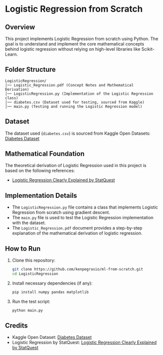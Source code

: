 # Logistic Regression from Scratch

## Overview
This project implements Logistic Regression from scratch using Python. The goal is to understand and implement the core mathematical concepts behind logistic regression without relying on high-level libraries like Scikit-Learn.

## Folder Structure
```
LogisticRegression/
│── Logistic_Regression.pdf (Concept Notes and Mathematical Derivation)
│── LogisticRegression.py (Implementation of the Logistic Regression class)
│── diabetes.csv (Dataset used for testing, sourced from Kaggle)
│── main.py (Testing and running the Logistic Regression model)
```

## Dataset
The dataset used (`diabetes.csv`) is sourced from Kaggle Open Datasets:
[Diabetes Dataset](https://www.kaggle.com/datasets/akshaydattatraykhare/diabetes-dataset)

## Mathematical Foundation
The theoretical derivation of Logistic Regression used in this project is based on the following references:
- [Logistic Regression Clearly Explained by StatQuest](https://www.youtube.com/playlist?list=PLblh5JKOoLUKxzEP5HA2d-Li7IJkHfXSe)

## Implementation Details
- The `LogisticRegression.py` file contains a class that implements Logistic Regression from scratch using gradient descent.
- The `main.py` file is used to test the Logistic Regression implementation with the dataset.
- The `Logistic_Regression.pdf` document provides a step-by-step explanation of the mathematical derivation of logistic regression.

## How to Run
1. Clone this repository:
   ```sh
   git clone https://github.com/kenpegrasio/ml-from-scratch.git
   cd LogisticRegression
   ```
2. Install necessary dependencies (if any):
   ```sh
   pip install numpy pandas matplotlib
   ```
3. Run the test script:
   ```sh
   python main.py
   ```

## Credits
- Kaggle Open Dataset: [Diabetes Dataset](https://www.kaggle.com/datasets/akshaydattatraykhare/diabetes-dataset)
- Logistic Regression by StatQuest: [Logistic Regression Clearly Explained by StatQuest](https://www.youtube.com/playlist?list=PLblh5JKOoLUKxzEP5HA2d-Li7IJkHfXSe)
